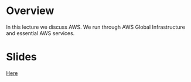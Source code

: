 # Overview
In this lecture we discuss AWS. We run through AWS Global Infrastructure and essential AWS services.

# Slides
[Here](http://tiny.cc/nje2kz)
